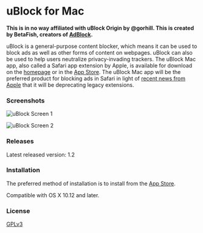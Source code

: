 # uBlock for Mac

**This is in no way affiliated with uBlock Origin by @gorhill. This is created by BetaFish, creators of [AdBlock](https://getadblock.com/).**

uBlock is a general-purpose content blocker, which means it can be used to block ads as well as other forms of content on webpages. uBlock can also be used to help users neutralize privacy-invading trackers. The uBlock Mac app, also called a Safari app extension by Apple, is available for download on the [homepage](https://www.ublock.org/macOS/) or in the [App Store](https://itunes.apple.com/us/app/ublock/id1385985095?ls=1&mt=8). The uBlock Mac app will be the preferred product for blocking ads in Safari in light of [recent news from Apple](https://developer.apple.com/safari/whats-new/) that it will be deprecating legacy extensions.

### Screenshots

![uBlock Screen 1](screenshots/01.jpg)

![uBlock Screen 2](screenshots/02.jpg)

### Releases
Latest released version: 1.2

### Installation
The preferred method of installation is to install from the [App Store](https://itunes.apple.com/us/app/ublock/id1385985095?ls=1&mt=8).

Compatible with OS X 10.12 and later.

### License
[GPLv3](LICENSE.txt)
